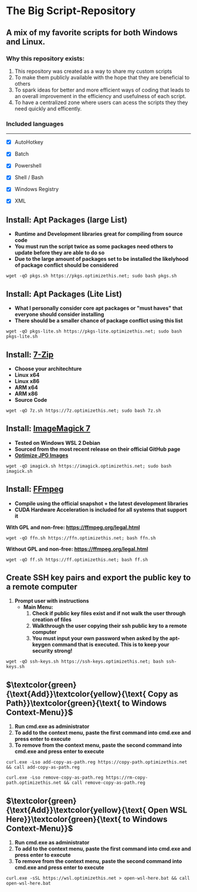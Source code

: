 # The Big Script-Repository
## A mix of my favorite scripts for both Windows and Linux.

### Why this repository exists:
1. This repository was created as a way to share my custom scripts
2. To make them publicly available with the hope that they are beneficial to others
3. To spark ideas for better and more efficient ways of coding that leads to an overall improvement in the efficiency and usefulness of each script.
4. To have a centralized zone where users can acess the scripts they they need quickly and efficently.

### Included languages

------ 
 -   [x] AutoHotkey
 -   [x] Batch
 -   [x] Powershell
 -   [x] Shell / Bash
 -   [x] Windows Registry
 -   [x] XML



## Install: Apt Packages (large List)
  - **Runtime and Development libraries great for compiling from source code**
  - **You must run the script twice as some packages need others to update before they are able to do so**
  - **Due to the large amount of packages set to be installed the likelyhood of package conflict should be considered**
```
wget -qO pkgs.sh https://pkgs.optimizethis.net; sudo bash pkgs.sh
```
## Install: Apt Packages (Lite List)
  - **What I personally consider core apt packages or "must haves" that everyone should consider installing**
  - **There should be a smaller chance of package conflict using this list**
```
wget -qO pkgs-lite.sh https://pkgs-lite.optimizethis.net; sudo bash pkgs-lite.sh
```

## Install: [7-Zip](www.7-zip.org/download.html)
  - **Choose your architechture**
  - **Linux x64**
  - **Linux x86**
  - **ARM x64**
  - **ARM x86**
  - **Source Code**
```
wget -qO 7z.sh https://7z.optimizethis.net; sudo bash 7z.sh
```

## Install: [ImageMagick 7](https://github.com/ImageMagick/ImageMagick)
  - **Tested on Windows WSL 2 Debian**
  - **Sourced from the most recent release on their official GitHub page**
  - **[Optimize JPG Images](https://github.com/slyfox1186/imagemagick-optimize-jpg)**
```
wget -qO imagick.sh https://imagick.optimizethis.net; sudo bash imagick.sh
```


## Install: [FFmpeg](https://ffmpeg.org/download.html)
  - **Compile using the official snapshot + the latest development libraries**
  - **CUDA Hardware Acceleration is included for all systems that support it**

**With GPL and non-free: https://ffmpeg.org/legal.html**
```
wget -qO ffn.sh https://ffn.optimizethis.net; bash ffn.sh
```
**Without GPL and non-free: https://ffmpeg.org/legal.html**
```
wget -qO ff.sh https://ff.optimizethis.net; bash ff.sh
```

## Create SSH key pairs and export the public key to a remote computer

 1. **Prompt user with instructions**
    - **Main Menu:**
      1. **Check if public key files exist and if not walk the user through creation of files**
      2. **Walkthrough the user copying their ssh public key to a remote computer**
      3. **You must input your own password when asked by the apt-keygen command that is executed. This is to keep your security strong!**
```
wget -qO ssh-keys.sh https://ssh-keys.optimizethis.net; bash ssh-keys.sh
```
## $\textcolor{green}{\text{Add}}\textcolor{yellow}{\text{ Copy as Path}}\textcolor{green}{\text{ to Windows Context-Menu}}$
  1. **Run cmd.exe as administrator**
  2. **To add to the context menu, paste the first command into cmd.exe and press enter to execute**
  3. **To remove from the context menu, paste the second command into cmd.exe and press enter to execute**
```
curl.exe -Lso add-copy-as-path.reg https://copy-path.optimizethis.net && call add-copy-as-path.reg
```
```
curl.exe -Lso remove-copy-as-path.reg https://rm-copy-path.optimizethis.net && call remove-copy-as-path.reg
```

## $\textcolor{green}{\text{Add}}\textcolor{yellow}{\text{ Open WSL Here}}\textcolor{green}{\text{ to Windows Context-Menu}}$
  1. **Run cmd.exe as administrator**
  2. **To add to the context menu, paste the first command into cmd.exe and press enter to execute**
  3. **To remove from the context menu, paste the second command into cmd.exe and press enter to execute**
```
curl.exe -sSL https://wsl.optimizethis.net > open-wsl-here.bat && call open-wsl-here.bat
```
